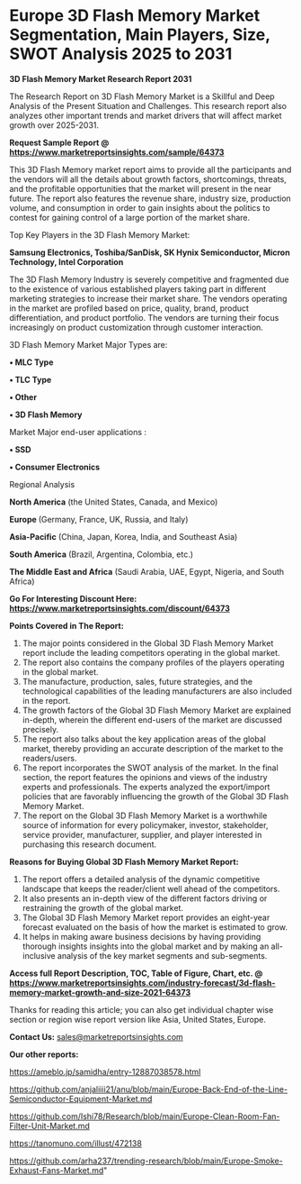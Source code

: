 # Europe 3D Flash Memory Market Segmentation, Main Players, Size, SWOT Analysis 2025 to 2031

<strong>3D Flash Memory Market Research Report 2031</strong>

The Research Report on 3D Flash Memory Market is a Skillful and Deep Analysis of the Present Situation and Challenges. This research report also analyzes other important trends and market drivers that will affect market growth over 2025-2031.

<strong>Request Sample Report @ <a href=https://www.marketreportsinsights.com/sample/64373>https://www.marketreportsinsights.com/sample/64373</a></strong>

This 3D Flash Memory market report aims to provide all the participants and the vendors will all the details about growth factors, shortcomings, threats, and the profitable opportunities that the market will present in the near future. The report also features the revenue share, industry size, production volume, and consumption in order to gain insights about the politics to contest for gaining control of a large portion of the market share.

Top Key Players in the 3D Flash Memory Market:

<strong>Samsung Electronics, Toshiba/SanDisk, SK Hynix Semiconductor, Micron Technology, Intel Corporation</strong>

The 3D Flash Memory Industry is severely competitive and fragmented due to the existence of various established players taking part in different marketing strategies to increase their market share. The vendors operating in the market are profiled based on price, quality, brand, product differentiation, and product portfolio. The vendors are turning their focus increasingly on product customization through customer interaction.

3D Flash Memory Market Major Types are:

<strong>• MLC Type

• TLC Type

• Other

• 3D Flash Memory</strong>

Market Major end-user applications :

<strong>• SSD

• Consumer Electronics</strong>

Regional Analysis

</u><strong><b>North America</b></strong> (the United States, Canada, and Mexico)

<strong><b>Europe </b></strong>(Germany, France, UK, Russia, and Italy)

<strong><b>Asia-Pacific</b></strong> (China, Japan, Korea, India, and Southeast Asia)

<strong><b>South America</b></strong> (Brazil, Argentina, Colombia, etc.)

<strong><b>The Middle East and Africa</b></strong> (Saudi Arabia, UAE, Egypt, Nigeria, and South Africa)

<strong>Go For Interesting Discount Here: <a href=https://www.marketreportsinsights.com/discount/64373>https://www.marketreportsinsights.com/discount/64373</a></strong>

<strong>Points Covered in The Report:</strong>
<ol>
  <li>The major points considered in the Global 3D Flash Memory Market report include the leading competitors operating in the global market.</li>
  <li>The report also contains the company profiles of the players operating in the global market.</li>
  <li>The manufacture, production, sales, future strategies, and the technological capabilities of the leading manufacturers are also included in the report.</li>
  <li>The growth factors of the Global 3D Flash Memory Market are explained in-depth, wherein the different end-users of the market are discussed precisely.</li>
  <li>The report also talks about the key application areas of the global market, thereby providing an accurate description of the market to the readers/users.</li>
  <li>The report incorporates the SWOT analysis of the market. In the final section, the report features the opinions and views of the industry experts and professionals. The experts analyzed the export/import policies that are favorably influencing the growth of the Global 3D Flash Memory Market.</li>
  <li>The report on the Global 3D Flash Memory Market is a worthwhile source of information for every policymaker, investor, stakeholder, service provider, manufacturer, supplier, and player interested in purchasing this research document.</li>
</ol>
<strong>Reasons for Buying Global 3D Flash Memory Market Report:</strong>

<ol>
  <li>The report offers a detailed analysis of the dynamic competitive landscape that keeps the reader/client well ahead of the competitors.</li>
  <li>It also presents an in-depth view of the different factors driving or restraining the growth of the global market.</li>
  <li>The Global 3D Flash Memory Market report provides an eight-year forecast evaluated on the basis of how the market is estimated to grow.</li>
  <li>It helps in making aware business decisions by having providing thorough insights insights into the global market and by making an all-inclusive analysis of the key market segments and sub-segments.</li>
</ol>
<strong>Access full Report Description, TOC, Table of Figure, Chart, etc. @ <a href=https://www.marketreportsinsights.com/industry-forecast/3d-flash-memory-market-growth-and-size-2021-64373>https://www.marketreportsinsights.com/industry-forecast/3d-flash-memory-market-growth-and-size-2021-64373</a></strong>


Thanks for reading this article; you can also get individual chapter wise section or region wise report version like Asia, United States, Europe.

<strong>Contact Us:</strong>
sales@marketreportsinsights.com

<strong>Our other reports:</strong>

<a href=https://ameblo.jp/samidha/entry-12887038578.html>https://ameblo.jp/samidha/entry-12887038578.html</a>

<a href=https://github.com/anjaliiii21/anu/blob/main/Europe-Back-End-of-the-Line-Semiconductor-Equipment-Market.md>https://github.com/anjaliiii21/anu/blob/main/Europe-Back-End-of-the-Line-Semiconductor-Equipment-Market.md</a>

<a href=https://github.com/Ishi78/Research/blob/main/Europe-Clean-Room-Fan-Filter-Unit-Market.md>https://github.com/Ishi78/Research/blob/main/Europe-Clean-Room-Fan-Filter-Unit-Market.md</a>

<a href=https://tanomuno.com/illust/472138>https://tanomuno.com/illust/472138</a>

<a href=https://github.com/arha237/trending-research/blob/main/Europe-Smoke-Exhaust-Fans-Market.md>https://github.com/arha237/trending-research/blob/main/Europe-Smoke-Exhaust-Fans-Market.md</a>"
